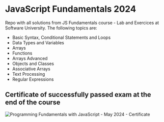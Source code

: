 # JavaScript Fundamentals 2024

Repo with all solutions from JS Fundamentals course - Lab and Exercices at Software University. The following topics are:
- Basic Syntax, Conditional Statements and Loops
- Data Types and Variables
- Arrays
- Functions
- Arrays Advanced
- Objects and Classes
- Associative Arrays
- Text Processing
- Regular Expressions

## Certificate of successfully passed exam at the end of the course
![Programming Fundamentals with JavaScript - May 2024 - Certificate](https://github.com/user-attachments/assets/df2e8a2b-f602-42c4-91d9-8e1e8c0b15c9)

